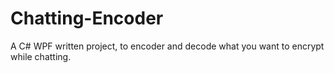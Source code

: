 # Chatting-Encoder
A C# WPF written project, to encoder and decode what you want to encrypt while chatting.

